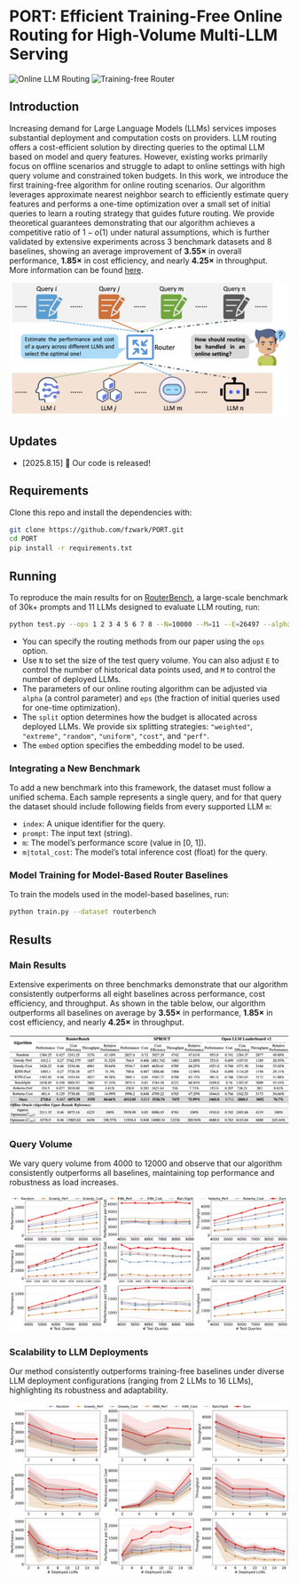 
# PORT: Efficient Training-Free Online Routing for High-Volume Multi-LLM Serving


![Online LLM Routing](https://img.shields.io/badge/Online_LLM-Routing-yellow.svg) ![Training-free Router](https://img.shields.io/badge/Training_free-Router-blue.svg)


## Introduction
Increasing demand for Large Language Models (LLMs) services imposes substantial deployment and computation costs on providers. LLM routing offers a cost-efficient solution by directing queries to the optimal LLM based on model and query features. However, existing works primarily focus on offline scenarios and struggle to adapt to online settings with high query volume and constrained token budgets. In this work, we introduce the first training-free algorithm for online routing scenarios. Our algorithm leverages approximate nearest neighbor search to efficiently estimate query features and performs a one-time optimization over a small set of initial queries to learn a routing strategy that guides future routing. We provide theoretical guarantees demonstrating that our algorithm achieves a competitive ratio of $1 - o(1)$ under natural assumptions, which is further validated by extensive experiments across 3 benchmark datasets and 8 baselines, showing an average improvement of **3.55×** in overall performance, **1.85×** in cost efficiency, and nearly **4.25×** in throughput. More information can be found [here](docs/slides_introduction.pdf).

![](assets/routing_p.png)

## Updates
- [2025.8.15] 🚀 Our code is released!


## Requirements

Clone this repo and install the dependencies with:

```bash
git clone https://github.com/fzwark/PORT.git
cd PORT
pip install -r requirements.txt
```

## Running

To reproduce the main results for on [RouterBench](https://huggingface.co/datasets/withmartian/routerbench), a large-scale benchmark of 30k+ prompts and 11 LLMs designed to evaluate LLM routing, run:

```bash
python test.py --ops 1 2 3 4 5 6 7 8 --N=10000 --M=11 --E=26497 --alpha=0.0001 --eps=0.025 --budget=1 --split=weighted --embed=bge
```

- You can specify the routing methods from our paper using the `ops` option.
- Use `N` to set the size of the test query volume. You can also adjust `E` to control the number of historical data points used, and `M` to control the number of deployed LLMs.
- The parameters of our online routing algorithm can be adjusted via `alpha` (a control parameter) and `eps` (the fraction of initial queries used for one-time optimization).
- The `split` option determines how the budget is allocated across deployed LLMs. We provide six splitting strategies: `"weighted"`, `"extreme"`, `"random"`, `"uniform"`, `"cost"`, and `"perf"`.
- The `embed` option specifies the embedding model to be used.

### Integrating a New Benchmark

To add a new benchmark into this framework, the dataset must follow a unified schema. Each sample represents a single query, and for that query the dataset should include following fields from every supported LLM `m`:

- `index`: A unique identifier for the query.
- `prompt`: The input text (string).
- `m`: The model’s performance score (value in \[0, 1]).
- `m|total_cost`: The model’s total inference cost (float) for the query.


### Model Training for Model-Based Router Baselines

To train the models used in the model-based baselines, run:

```bash
python train.py --dataset routerbench
```


## Results

### Main Results
Extensive experiments on three benchmarks demonstrate that our algorithm consistently outperforms all eight baselines across performance, cost efficiency, and throughput. As shown in the table below, our algorithm outperforms all baselines on average by **3.55×** in performance, **1.85×** in cost efficiency, and nearly **4.25×** in throughput. 

![](assets/main.png)

### Query Volume 
We vary query volume from 4000 to 12000 and observe that our algorithm consistently outperforms all baselines, maintaining top performance and robustness as load increases.


![](assets/volume.png)


### Scalability to LLM Deployments
Our method consistently outperforms training-free baselines under diverse LLM deployment configurations (ranging from 2 LLMs to 16 LLMs), highlighting its robustness and adaptability.

![](assets/deployments.png)

